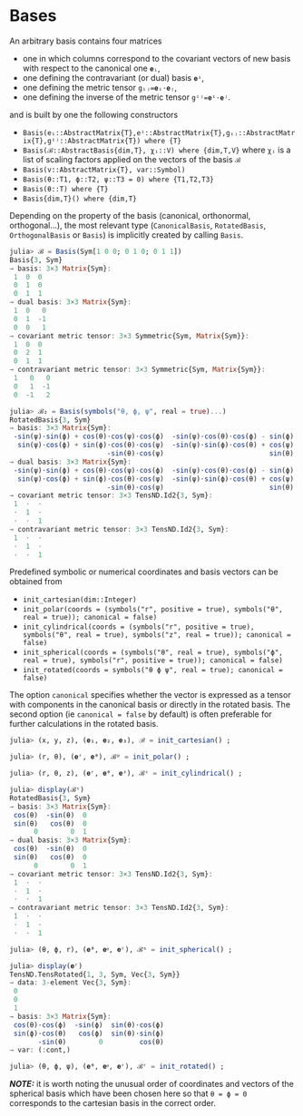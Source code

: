 # Bases

An arbitrary basis contains four matrices

- one in which columns correspond to the covariant vectors of new basis with respect to the canonical one `𝐞ᵢ`,
- one defining the contravariant (or dual) basis `𝐞ⁱ`,
- one defining the metric tensor `gᵢⱼ=𝐞ᵢ⋅𝐞ⱼ`,
- one defining the inverse of the  metric tensor `gⁱʲ=𝐞ⁱ⋅𝐞ʲ`.

and is built by one the following constructors

- `Basis(eᵢ::AbstractMatrix{T},eⁱ::AbstractMatrix{T},gᵢⱼ::AbstractMatrix{T},gⁱʲ::AbstractMatrix{T}) where {T}`
- `Basis(ℬ::AbstractBasis{dim,T}, χᵢ::V) where {dim,T,V}` where `χᵢ` is a list of scaling factors applied on the vectors of the basis `ℬ`
- `Basis(v::AbstractMatrix{T}, var::Symbol)`
- `Basis(θ::T1, ϕ::T2, ψ::T3 = 0) where {T1,T2,T3}`
- `Basis(θ::T) where {T}`
- `Basis{dim,T}() where {dim,T}`

Depending on the property of the basis (canonical, orthonormal, orthogonal...), the most relevant type (`CanonicalBasis`, `RotatedBasis`, `OrthogonalBasis` or `Basis`) is implicitly created by calling `Basis`.

```julia
julia> ℬ = Basis(Sym[1 0 0; 0 1 0; 0 1 1])
Basis{3, Sym}
→ basis: 3×3 Matrix{Sym}:
 1  0  0
 0  1  0
 0  1  1      
→ dual basis: 3×3 Matrix{Sym}:
 1  0   0
 0  1  -1
 0  0   1
→ covariant metric tensor: 3×3 Symmetric{Sym, Matrix{Sym}}:
 1  0  0
 0  2  1
 0  1  1
→ contravariant metric tensor: 3×3 Symmetric{Sym, Matrix{Sym}}:
 1   0   0
 0   1  -1
 0  -1   2

julia> ℬ₂ = Basis(symbols("θ, ϕ, ψ", real = true)...)
RotatedBasis{3, Sym}
→ basis: 3×3 Matrix{Sym}:
 -sin(ψ)⋅sin(ϕ) + cos(θ)⋅cos(ψ)⋅cos(ϕ)  -sin(ψ)⋅cos(θ)⋅cos(ϕ) - sin(ϕ)⋅cos(ψ)  sin(θ)⋅cos(ϕ)
  sin(ψ)⋅cos(ϕ) + sin(ϕ)⋅cos(θ)⋅cos(ψ)  -sin(ψ)⋅sin(ϕ)⋅cos(θ) + cos(ψ)⋅cos(ϕ)  sin(θ)⋅sin(ϕ)
                        -sin(θ)⋅cos(ψ)                          sin(θ)⋅sin(ψ)         cos(θ)
→ dual basis: 3×3 Matrix{Sym}:
 -sin(ψ)⋅sin(ϕ) + cos(θ)⋅cos(ψ)⋅cos(ϕ)  -sin(ψ)⋅cos(θ)⋅cos(ϕ) - sin(ϕ)⋅cos(ψ)  sin(θ)⋅cos(ϕ)
  sin(ψ)⋅cos(ϕ) + sin(ϕ)⋅cos(θ)⋅cos(ψ)  -sin(ψ)⋅sin(ϕ)⋅cos(θ) + cos(ψ)⋅cos(ϕ)  sin(θ)⋅sin(ϕ)
                        -sin(θ)⋅cos(ψ)                          sin(θ)⋅sin(ψ)         cos(θ)
→ covariant metric tensor: 3×3 TensND.Id2{3, Sym}:
 1  ⋅  ⋅
 ⋅  1  ⋅
 ⋅  ⋅  1
→ contravariant metric tensor: 3×3 TensND.Id2{3, Sym}:
 1  ⋅  ⋅
 ⋅  1  ⋅
 ⋅  ⋅  1
```

Predefined symbolic or numerical coordinates and basis vectors can be obtained from

- `init_cartesian(dim::Integer)`
- `init_polar(coords = (symbols("r", positive = true), symbols("θ", real = true)); canonical = false)`
- `init_cylindrical(coords = (symbols("r", positive = true), symbols("θ", real = true), symbols("z", real = true)); canonical = false)`
- `init_spherical(coords = (symbols("θ", real = true), symbols("ϕ", real = true), symbols("r", positive = true)); canonical = false)`
- `init_rotated(coords = symbols("θ ϕ ψ", real = true); canonical = false)`

The option `canonical` specifies whether the vector is expressed as a tensor with components in the canonical basis or directly in the rotated basis. The second option (ie `canonical = false` by default) is often preferable for further calculations in the rotated basis.

```julia
julia> (x, y, z), (𝐞₁, 𝐞₂, 𝐞₃), ℬ = init_cartesian() ;

julia> (r, θ), (𝐞ʳ, 𝐞ᶿ), ℬᵖ = init_polar() ;

julia> (r, θ, z), (𝐞ʳ, 𝐞ᶿ, 𝐞ᶻ), ℬᶜ = init_cylindrical() ;

julia> display(ℬᶜ)
RotatedBasis{3, Sym}
→ basis: 3×3 Matrix{Sym}:
 cos(θ)  -sin(θ)  0
 sin(θ)   cos(θ)  0
      0        0  1
→ dual basis: 3×3 Matrix{Sym}:
 cos(θ)  -sin(θ)  0
 sin(θ)   cos(θ)  0
      0        0  1
→ covariant metric tensor: 3×3 TensND.Id2{3, Sym}:
 1  ⋅  ⋅
 ⋅  1  ⋅
 ⋅  ⋅  1
→ contravariant metric tensor: 3×3 TensND.Id2{3, Sym}:
 1  ⋅  ⋅
 ⋅  1  ⋅
 ⋅  ⋅  1

julia> (θ, ϕ, r), (𝐞ᶿ, 𝐞ᵠ, 𝐞ʳ), ℬˢ = init_spherical() ;

julia> display(𝐞ʳ)
TensND.TensRotated{1, 3, Sym, Vec{3, Sym}}
→ data: 3-element Vec{3, Sym}:
 0
 0
 1
→ basis: 3×3 Matrix{Sym}:
 cos(θ)⋅cos(ϕ)  -sin(ϕ)  sin(θ)⋅cos(ϕ)
 sin(ϕ)⋅cos(θ)   cos(ϕ)  sin(θ)⋅sin(ϕ)
       -sin(θ)        0         cos(θ)
→ var: (:cont,)

julia> (θ, ϕ, ψ), (𝐞ᶿ, 𝐞ᵠ, 𝐞ʳ), ℬʳ = init_rotated() ;
```

**_NOTE:_**
it is worth noting the unusual order of coordinates and vectors of the spherical basis which have been chosen here so that `θ = ϕ = 0` corresponds to the cartesian basis in the correct order.
